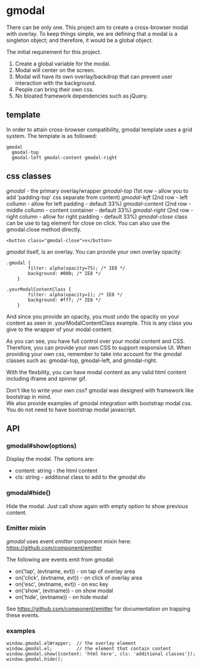 # gmodal
There can be only one.  This project aim to create a cross-browser modal with overlay. 
To keep things simple, we are defining that a modal is a singleton object; and therefore, it would be a global object.

The initial requirement for this project.

1. Create a global variable for the modal.
2. Modal will center on the screen.
3. Modal will have its own overlay/backdrop that can prevent user interaction with the background.
4. People can bring their own css.
5. No bloated framework dependencies such as jQuery.

## template
In order to attain cross-browser compatibility, gmodal template uses a grid system.  The
template is as followed:
```
gmodal
  gmodal-top 
  gmodal-left gmodal-content gmodal-right
```
  
## css classes
*gmodal* - the primary overlay/wrapper
*gmodal-top* (1st row - allow you to add 'padding-top' css separate from content)
*gmodal-left* (2nd row - left collumn - allow for left padding - default 33%)
*gmodal-content* (2nd row - middle collumn - content container - default 33%)
*gmodal-right* (2nd row - right column - allow for right padding - default 33%)
*gmodal-close* class can be use to tag element for close on click.  You can also 
use the gmodal.close method directly.
```
<button class="gmodal-close">x</button>
```

*gmodal* itself, is an overlay.  You can provide your own overlay opacity:
```
.gmodal {
		filter: alpha(opacity=75); /* IE8 */
		background: #000; /* IE8 */
	}

.yourModalContentClass {
		filter: alpha(opacity=1); /* IE8 */
		background: #fff; /* IE8 */
	}
```
And since you provide an opacity, you must undo the opacity on your content 
as seen in .yourModalContentClass example.  This is any class you give to
the wrapper of your modal content.  

As you can see, you have full control over your modal content and CSS.  Therefore,
you can provide your own CSS to support responsive UI.  When providing your own css,
remember to take into account for the gmodal classes such as: gmodal-top, gmodal-left,
and gmodal-right.

With the flexbility, you can have modal content as any valid html content including
iframe and spinner gif. 

Don't like to write your own css?  gmodal was designed with framework like bootstrap in mind.  
We also provide examples of gmodal integration with bootstrap modal css.  You do not
need to have bootstrap modal javascript.

## API

### gmodal#show(options)
 Display the modal.  The options are:
 * content: string - the html content
 * cls: string - additional class to add to the gmodal div

### gmodal#hide()
 Hide the modal.  Just call show again with empty option to show previous content.

### Emitter mixin
*gmodal* uses event *emitter* component mixin here: https://github.com/component/emitter

The following are events emit from gmodal:
* on('tap', (evtname, evt)) - on tap of overlay area
* on('click', (evtname, evt)) - on click of overlay area
* on('esc', (evtname, evt)) - on esc key
* on('show', (evtname)) - on show modal
* on('hide', (evtname)) - on hide modal

See https://github.com/component/emitter for documentation on trapping these events.

### examples
```
window.gmodal.elWrapper;  // the overlay element
window.gmodal.el;         // the element that contain content
window.gmodal.show({content: 'html here', cls: 'additional classes'});
window.gmodal.hide();
```
